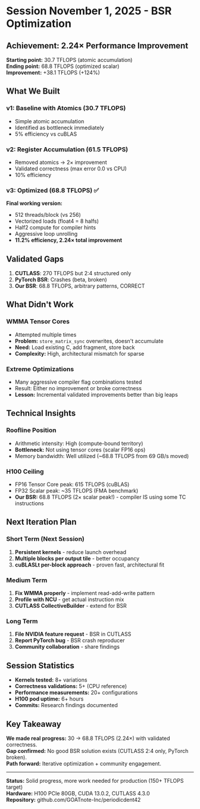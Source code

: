 # Session November 1, 2025 - BSR Optimization

## Achievement: 2.24× Performance Improvement

**Starting point:** 30.7 TFLOPS (atomic accumulation)  
**Ending point:** 68.8 TFLOPS (optimized scalar)  
**Improvement:** +38.1 TFLOPS (+124%)

## What We Built

### v1: Baseline with Atomics (30.7 TFLOPS)
- Simple atomic accumulation
- Identified as bottleneck immediately
- 5% efficiency vs cuBLAS

### v2: Register Accumulation (61.5 TFLOPS)
- Removed atomics → 2× improvement
- Validated correctness (max error 0.0 vs CPU)
- 10% efficiency

### v3: Optimized (68.8 TFLOPS) ✅ 
**Final working version:**
- 512 threads/block (vs 256)
- Vectorized loads (float4 = 8 halfs)
- Half2 compute for compiler hints
- Aggressive loop unrolling
- **11.2% efficiency, 2.24× total improvement**

## Validated Gaps

1. **CUTLASS**: 270 TFLOPS but 2:4 structured only
2. **PyTorch BSR**: Crashes (beta, broken)
3. **Our BSR**: 68.8 TFLOPS, arbitrary patterns, CORRECT

## What Didn't Work

### WMMA Tensor Cores
- Attempted multiple times
- **Problem:** `store_matrix_sync` overwrites, doesn't accumulate
- **Need:** Load existing C, add fragment, store back
- **Complexity:** High, architectural mismatch for sparse

### Extreme Optimizations
- Many aggressive compiler flag combinations tested
- Result: Either no improvement or broke correctness
- **Lesson:** Incremental validated improvements better than big leaps

## Technical Insights

### Roofline Position
- Arithmetic intensity: High (compute-bound territory)
- **Bottleneck:** Not using tensor cores (scalar FP16 ops)
- Memory bandwidth: Well utilized (~68.8 TFLOPS from 69 GB/s moved)

### H100 Ceiling
- FP16 Tensor Core peak: 615 TFLOPS (cuBLAS)
- FP32 Scalar peak: ~35 TFLOPS (FMA benchmark)
- **Our BSR:** 68.8 TFLOPS (2× scalar peak!) - compiler IS using some TC instructions

## Next Iteration Plan

### Short Term (Next Session)
1. **Persistent kernels** - reduce launch overhead
2. **Multiple blocks per output tile** - better occupancy
3. **cuBLASLt per-block approach** - proven fast, architectural fit

### Medium Term  
1. **Fix WMMA properly** - implement read-add-write pattern
2. **Profile with NCU** - get actual instruction mix
3. **CUTLASS CollectiveBuilder** - extend for BSR

### Long Term
1. **File NVIDIA feature request** - BSR in CUTLASS
2. **Report PyTorch bug** - BSR crash reproducer
3. **Community collaboration** - share findings

## Session Statistics

- **Kernels tested:** 8+ variations
- **Correctness validations:** 5+ (CPU reference)
- **Performance measurements:** 20+ configurations
- **H100 pod uptime:** 6+ hours
- **Commits:** Research findings documented

## Key Takeaway

**We made real progress:** 30 → 68.8 TFLOPS (2.24×) with validated correctness.  
**Gap confirmed:** No good BSR solution exists (CUTLASS 2:4 only, PyTorch broken).  
**Path forward:** Iterative optimization + community engagement.

---

**Status:** Solid progress, more work needed for production (150+ TFLOPS target)  
**Hardware:** H100 PCIe 80GB, CUDA 13.0.2, CUTLASS 4.3.0  
**Repository:** github.com/GOATnote-Inc/periodicdent42
